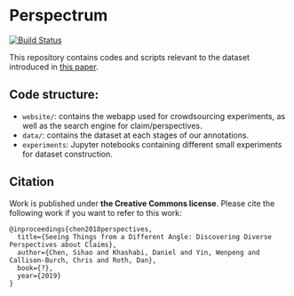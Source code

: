 # Perspectrum 
[![Build Status](https://semaphoreci.com/api/v1/projects/13a8c4da-13ae-4934-a9b9-37611f91528f/2266937/badge.svg)](https://semaphoreci.com/danyaljj/perspective)

This repository contains codes and scripts relevant to the dataset introduced in [this paper](#citation). 

## Code structure: 

 - `website/`: contains the webapp used for crowdsourcing experiments, as well as the search engine for claim/perspectives. 
 - `data/`: contains the dataset at each stages of our annotations. 
 - `experiments`: Jupyter notebooks containing different small experiments for dataset construction. 
 

## Citation 
Work is published under **the Creative Commons license**. 
Please cite the following work if you want to refer to this work: 
```
@inproceedings{chen2018perspectives,
  title={Seeing Things from a Different Angle: Discovering Diverse Perspectives about Claims},
  author={Chen, Sihao and Khashabi, Daniel and Yin, Wenpeng and Callison-Burch, Chris and Roth, Dan},
  book={?},
  year={2019}
}
```

